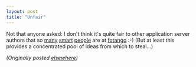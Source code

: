 ```yaml
---
layout: post
title: "Unfair"
---
```




<p>Not that anyone asked: I don't think it's quite fair to other application server authors that so <a href="http://use.perl.org/~acme/">many</a> <a href="http://use.perl.org/~james/">smart</a> <a href="http://www.kfs.org/~abw/">people</a>
are at <a href="http://www.fotango.com">fotango</a> :-) (But at least this provides a concentrated pool of ideas from which to steal...)</p>

<p>
<p><em>(Originally posted <a href="http://use.perl.org/~lachoy/journal/2980">elsewhere</a>)</em></p>


